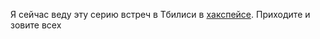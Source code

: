 Я сейчас веду эту серию встреч в Тбилиси в [хакспейсе](https://t.me/f0rthsp4ce). Приходите и зовите всех
